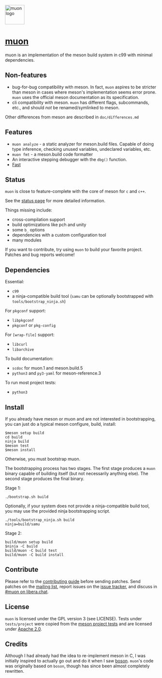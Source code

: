 <!--
SPDX-FileCopyrightText: Stone Tickle <lattis@mochiro.moe>
SPDX-FileCopyrightText: Simon Zeni <simon@bl4ckb0ne.ca>
SPDX-FileCopyrightText: Andrea Pappacoda <andrea@pappacoda.it>
SPDX-License-Identifier: GPL-3.0-only
-->

<img src="https://muon.build/muon_logo.svg" alt="muon logo" height=64 />

# [muon]

muon is an implementation of the meson build system in c99 with minimal
dependencies.


## Non-features

- bug-for-bug compatibility with meson.  In fact, `muon` aspires to be stricter
  than meson in cases where meson's implementation seems error prone.  `muon`
  uses the official meson documentation as its specification.
- cli compatibility with meson.  `muon` has different flags, subcommands, etc.,
  and should _not_ be renamed/symlinked to meson.

Other differences from meson are described in `doc/differences.md`

## Features

- `muon analyze` - a static analyzer for meson.build files.  Capable of doing
  type inference, checking unused variables, undeclared variables, etc.
- `muon fmt` - a meson.build code formatter
- An interactive stepping debugger with the `dbg()` function.
- [Fast]

## Status

`muon` is close to feature-complete with the core of meson for `c` and `c++`.

See the [status page] for more detailed information.

Things missing include:

- cross-compilation support
- build optimizations like pch and unity
- some `b_` options
- dependencies with a custom configuration tool
- many modules

If you want to contribute, try using `muon` to build your favorite project.
Patches and bug reports welcome!

## Dependencies

Essential:

- `c99`
- a ninja-compatible build tool (`samu` can be optionally bootstrapped with
  `tools/bootstrap_ninja.sh`)

For `pkgconf` support:

- `libpkgconf`
- `pkgconf` or `pkg-config`

For `[wrap-file]` support:

- `libcurl`
- `libarchive`

To build documentation:

- `scdoc` for muon.1 and meson.build.5
- `python3` and `py3-yaml` for meson-reference.3

To run most project tests:

- `python3`

## Install

If you already have meson or muon and are not interested in bootstrapping, you
can just do a typical meson configure, build, install:

```
$meson setup build
cd build
ninja build
$meson test
$meson install
```

Otherwise, you must bootstrap muon.

The bootstrapping process has two stages.  The first stage produces a `muon`
binary capable of building itself (but not necessarily anything else). The
second stage produces the final binary.

Stage 1:

```
./bootstrap.sh build
```

Optionally, if your system does not provide a ninja-compatible build tool, you
may use the provided ninja bootstrapping script.

```
./tools/bootstrap_ninja.sh build
ninja=build/samu
```

Stage 2:

```
build/muon setup build
$ninja -C build
build/muon -C build test
build/muon -C build install
```

## Contribute

Please refer to the [contributing guide] before sending patches.  Send patches
on the [mailing list], report issues on the [issue tracker], and discuss in
[#muon on libera.chat].

## License

`muon` is licensed under the GPL version 3 (see LICENSE).  Tests under
`tests/project` were copied from the [meson project tests] and are licensed
under [Apache 2.0].

## Credits

Although I had already had the idea to re-implement meson in C, I was initially
inspired to actually go out and do it when I saw [boson].  `muon`'s code was
originally based on `boson`, though has since been almost completely rewritten.

[muon]: https://muon.build
[samurai]: https://github.com/michaelforney/samurai
[contributing guide]: https://git.sr.ht/~lattis/muon/tree/master/item/CONTRIBUTING.md
[mailing list]: https://lists.sr.ht/~lattis/muon/
[issue tracker]: https://todo.sr.ht/~lattis/muon/
[#muon on libera.chat]: ircs://irc.libera.chat/#muon
[meson project tests]: https://github.com/mesonbuild/meson/tree/master/test%20cases
[Apache 2.0]: https://www.apache.org/licenses/LICENSE-2.0.txt
[boson]: https://sr.ht/~bl4ckb0ne/boson/
[status page]: https://muon.build/releases/edge/docs/status.html
[Fast]: https://github.com/annacrombie/meson-raytracer#performance
